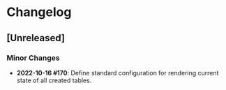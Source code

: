 # Changelog
## [Unreleased]
### Minor Changes
* **2022-10-16 \#170**: Define standard configuration for rendering current state of all created tables.
